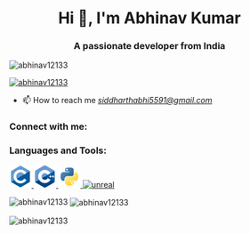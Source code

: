 <h1 align="center">Hi 👋, I'm Abhinav Kumar</h1>
<h3 align="center">A passionate developer from India</h3>

<p align="left"> <img src="https://komarev.com/ghpvc/?username=abhinav12133&label=Profile%20views&color=0e75b6&style=flat" alt="abhinav12133" /> </p>

<p align="left"> <a href="https://github.com/ryo-ma/github-profile-trophy"><img src="https://github-profile-trophy.vercel.app/?username=abhinav12133" alt="abhinav12133" /></a> </p>

- 📫 How to reach me *siddharthabhi5591@gmail.com*

<h3 align="left">Connect with me:</h3>
<p align="left">
</p>

<h3 align="left">Languages and Tools:</h3>
<p align="left"> <a href="https://www.cprogramming.com/" target="_blank" rel="noreferrer"> <img src="https://raw.githubusercontent.com/devicons/devicon/master/icons/c/c-original.svg" alt="c" width="40" height="40"/> </a> <a href="https://www.w3schools.com/cpp/" target="_blank" rel="noreferrer"> <img src="https://raw.githubusercontent.com/devicons/devicon/master/icons/cplusplus/cplusplus-original.svg" alt="cplusplus" width="40" height="40"/> </a> <a href="https://www.python.org" target="_blank" rel="noreferrer"> <img src="https://raw.githubusercontent.com/devicons/devicon/master/icons/python/python-original.svg" alt="python" width="40" height="40"/> </a> <a href="https://unrealengine.com/" target="_blank" rel="noreferrer"> <img src="https://raw.githubusercontent.com/kenangundogan/fontisto/036b7eca71aab1bef8e6a0518f7329f13ed62f6b/icons/svg/brand/unreal-engine.svg" alt="unreal" width="40" height="40"/> </a> </p>

<p><img align="left" src="https://github-readme-stats.vercel.app/api/top-langs?username=abhinav12133&show_icons=true&locale=en&layout=compact" alt="abhinav12133" /></p>

<p>&nbsp;<img align="center" src="https://github-readme-stats.vercel.app/api?username=abhinav12133&show_icons=true&locale=en" alt="abhinav12133" /></p>

<p><img align="center" src="https://github-readme-streak-stats.herokuapp.com/?user=abhinav12133&" alt="abhinav12133" /></p>
